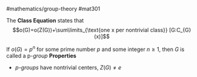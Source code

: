 #mathematics/group-theory #mat301 

The **Class Equation** states that
$$o(G)=o(Z(G))+\sum\limits_{\text{one x per  nontrivial class}} [G:C_{G}(x)]$$

If $o(G)=p^{n}$ for some prime number $p$ and some integer $n\geq 1$, then $G$ is called a p-*group*
**Properties**
- *p-groups* have nontrivial centers, $Z(G)\neq e$